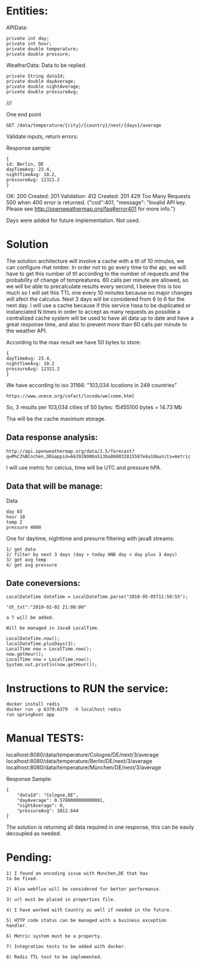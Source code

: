 
# Entities:

APIData:

    private int day;
    private int hour;
    private double temperature;
    private double pressure;

WeatherData: Data to be replied.

    private String dataId;
    private double dayAverage;
    private double nightAverage;
    private double pressureAvg;

///

One end point
```
GET /data/temperature/{city}/{country}/next/{days}/average
```
Validate inputs, return errors:

Response sample:
```
{
id: Berlin, DE
dayTimeAvg: 23.4,
nightTimeAvg: 10.2,
pressureAvg: 12321.2
}
```
OK: 200
Created: 201
Validation: 412
Created: 201
429 Too Many Requests
500 when 400 error is returned. {"cod":401, "message": "Invalid API key. Please see http://openweathermap.org/faq#error401 for more info."}

Days were added for future implementation. Not used.

# Solution

The solution architecture will involve a cache with a ttl of 10 minutes, we can configure rhat nmber. In order
not to go every time to the api, we will have to get this number of ttl according to the number of requests
and the probability of change of tempreatures. 60 calls per minute are allowed, so we will be able to precalculate results every second, I beieve this is too much so I will set this TTL  one every 10 minutes because no major changes will afect the calculus. Next 3 days will be considered from 6 to 6 for the next day.
I will use a cache because if this service hasa to be duplicated or instanciated N times in order to accept
as many requests as possible a centralized cache system will be used to have all data up to date and have a
great response time, and also to prevent more than 60 calls per minute to the weather API.

According to the max result we have 50 bytes to store:
```
{
dayTimeAvg: 23.4,
nightTimeAvg: 10.2
pressureAvg: 12321.2
}
```
We have according to iso 31166: "103,034 locations in 249 countries"

```
https://www.unece.org/cefact/locode/welcome.html
```

So, 3 results per 103,034 cities of 50 bytes: 15455100  bytes = 14.73 Mb

Tha will be the cache maximum storage.


## Data response analysis:
```
http://api.openweathermap.org/data/2.5/forecast?q=M%C3%BCnchen,DE&appid=663928080a513ba860832815587e6a10&units=metric
```
I will use metric for celcius, time will be UTC and pressure hPA.


## Data that will be manage:

Data
```
day 03
hour 18
temp 2
pressure 4000
```
One for daytime, nighttime and presurre filtering with java8 streams:
```
1/ get data
2/ filter by next 3 days (day > today AND day < day plus 3 days)
3/ get avg temp
4/ get avg pressure
```

## Date coneversions:
```
LocalDateTime dateTime = LocalDateTime.parse("2018-05-05T11:50:55");

"dt_txt":"2019-02-02 21:00:00"

a T will be added.

Will be managed in Java8 LocalTime.

LocalDateTime.now();
localDateTime.plusDays(3);
LocalTime now = LocalTime.now();
now.getHour();
LocalTime now = LocalTime.now();
System.out.println(now.getHour());
```

# Instructions to RUN the service:
```
docker install redis
docker run -p 6379:6379  -h localhost redis
run springboot app
```

# Manual TESTS:

localhost:8080/data/temperature/Cologne/DE/next/3/average
localhost:8080/data/temperature/Berlin/DE/next/3/average
localhost:8080/data/temperature/München/DE/next/3/average


Response Sample:
```
{
    "dataId": "Cologne,DE",
    "dayAverage": 0.5780000000000001,
    "nightAverage": 0,
    "pressureAvg": 1012.644
}
```
The solution is returning all data required in one 
response, this can be easily decoupled as needed.

# Pending:

```
1) I found an encoding issue with Munchen,DE that has
to be fixed.

2) Also webflux will be considered for better performance.

3) url must be placed in properties file.

4) I have worked with Country as well if needed in the future.

5) HTTP code status can be managed with a business exception
handler.

6) Metric system must be a property.

7) Integration tests to be added with docker.

8) Redis TTL test to be implemented.
```
